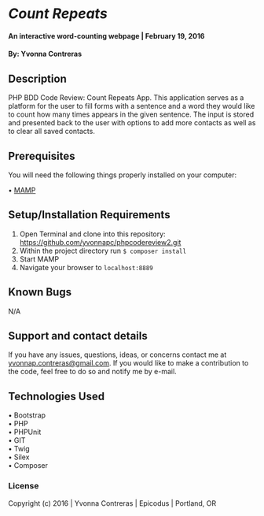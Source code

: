 # _Count Repeats_

#### An interactive word-counting webpage  | February 19, 2016

#### By: Yvonna Contreras

## Description

PHP BDD Code Review: Count Repeats App. This application serves as a platform for the user to fill forms with a sentence and a word they would like to count how many times appears in the given sentence. The input is stored and presented back to the user with options to add more contacts as well as to clear all saved contacts.

## Prerequisites

You will need the following things properly installed on your computer:

• [MAMP](https://www.mamp.info/en/downloads/)

## Setup/Installation Requirements

1. Open Terminal and clone into this repository: https://github.com/yvonnapc/phpcodereview2.git<br>
2. Within the project directory run ```$ composer install``` <br>
3. Start MAMP<br>
4. Navigate your browser to ```localhost:8889```<br>

## Known Bugs

N/A

## Support and contact details

If you have any issues, questions, ideas, or concerns contact me at yvonnap.contreras@gmail.com. If you would like to make a contribution to the code, feel free to do so and notify me by e-mail.

## Technologies Used

• Bootstrap<br>
• PHP<br>
• PHPUnit<br>
• GIT<br>
• Twig<br>
• Silex<br>
• Composer<br>

### License

Copyright (c) 2016  |  Yvonna Contreras  |  Epicodus  |  Portland, OR
